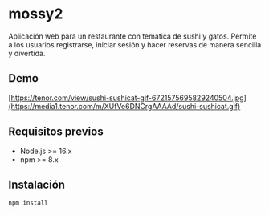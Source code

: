 # mossy2

Aplicación web para un restaurante con temática de sushi y gatos. Permite a los usuarios registrarse, iniciar sesión y hacer reservas de manera sencilla y divertida.

## Demo
[https://tenor.com/view/sushi-sushicat-gif-6721575695829240504.jpg](https://media1.tenor.com/m/XUfVe6DNCrgAAAAd/sushi-sushicat.gif)

## Requisitos previos

- Node.js >= 16.x
- npm >= 8.x

## Instalación

```bash
npm install
